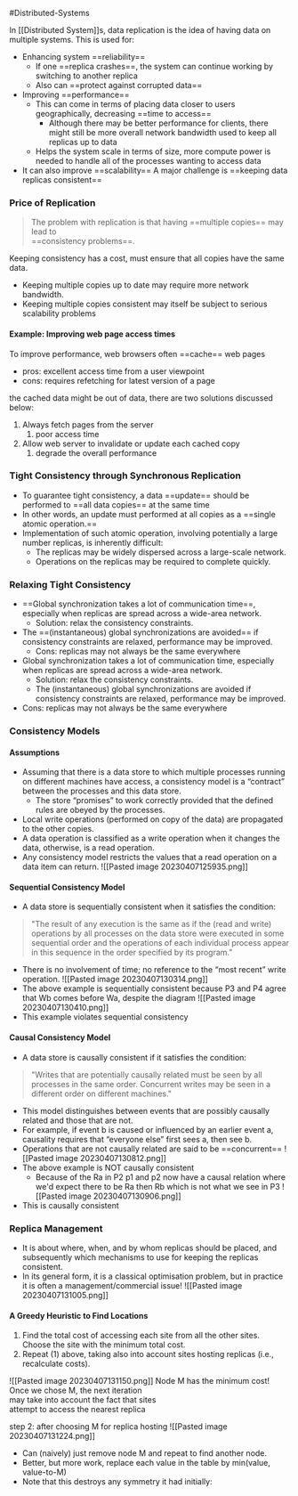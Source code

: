 #Distributed-Systems 

In [[Distributed System]]s, data replication is the idea of having data on multiple systems. This is used for:
- Enhancing system ==reliability==
	- If one ==replica crashes==, the system can continue working by switching to another replica
	- Also can ==protect against corrupted data==
- Improving ==performance==
	- This can come in terms of placing data closer to users geographically, decreasing ==time to access==
		- Although there may be better performance for clients, there might still be more overall network bandwidth used to keep all replicas up to data
	- Helps the system scale in terms of size, more compute power is needed to handle all of the processes wanting to access data
- It can also improve ==scalability==
A major challenge is ==keeping data replicas consistent==

### Price of Replication
> The problem with replication is that having ==multiple copies== may lead to  
==consistency problems==.

Keeping consistency has a cost, must ensure that all copies have the same data.
- Keeping multiple copies up to date may require more network bandwidth.  
- Keeping multiple copies consistent may itself be subject to serious scalability problems

#### Example: Improving web page access times
To improve performance, web browsers often ==cache== web pages
- pros: excellent access time from a user viewpoint
- cons: requires refetching for  latest version of a page

the cached data might be out of data, there are two solutions discussed below:
1. Always fetch pages from the server
	1. poor access time
2. Allow web server to invalidate or update each cached copy
	1. degrade the overall performance

### Tight Consistency through Synchronous Replication
- To guarantee tight consistency, a data ==update== should be performed to ==all data copies== at the same time  
- In other words, an update must performed at all copies as a ==single atomic operation.==  
- Implementation of such atomic operation, involving potentially a large number replicas, is inherently difficult:  
	- The replicas may be widely dispersed across a large-scale network.  
	- Operations on the replicas may be required to complete quickly.

### Relaxing Tight Consistency
- ==Global synchronization takes a lot of communication time==, especially when replicas are spread across a wide-area network.  
	- Solution: relax the consistency constraints.  
- The ==(instantaneous) global synchronizations are avoided== if consistency constraints are relaxed, performance may be improved.  
	- Cons: replicas may not always be the same everywhere
- Global synchronization takes a lot of communication time, especially when replicas are spread across a wide-area network.  
	- Solution: relax the consistency constraints.  
	- The (instantaneous) global synchronizations are avoided if consistency constraints are relaxed, performance may be improved.  
- Cons: replicas may not always be the same everywhere

### Consistency Models
#### Assumptions
- Assuming that there is a data store to which multiple processes running on different machines have access, a consistency model is a “contract” between the processes and this data store.  
	- The store “promises” to work correctly provided that the defined rules are obeyed by the processes.  
- Local write operations (performed on copy of the data) are propagated to the other copies.  
- A data operation is classified as a write operation when it changes the data, otherwise, is a read operation.  
- Any consistency model restricts the values that a read operation on  a data item can return.
![[Pasted image 20230407125935.png]]

#### Sequential Consistency Model
- A data store is sequentially consistent when it satisfies the condition:  
> "The result of any execution is the same as if the (read and write) operations by all processes on the data store were executed in some sequential order and the operations of each individual process appear in this sequence in the order specified by its program."  
- There is no involvement of time; no reference to the “most recent” write operation.
![[Pasted image 20230407130314.png]]
- The above example is sequentially consistent because P3 and P4 agree that Wb comes before Wa, despite the diagram
![[Pasted image 20230407130410.png]]
- This example violates sequential consistency

#### Causal Consistency Model
- A data store is causally consistent if it satisfies the condition:  
> "Writes that are potentially causally related must be seen by all processes in the same order. Concurrent writes may be seen in a different order on different machines."  
- This model distinguishes between events that are possibly causally related and those that are not.  
- For example, if event b is caused or influenced by an earlier event a, causality requires that “everyone else” first sees a, then see b.  
- Operations that are not causally related are said to be ==concurrent==
![[Pasted image 20230407130812.png]]
- The above example is NOT causally consistent
	- Because of the Ra in P2 p1 and p2 now have a causal relation where we'd expect there to be Ra then Rb which is not what we see in P3
![[Pasted image 20230407130906.png]]
- This is causally consistent

### Replica Management
- It is about where, when, and by whom replicas should be placed, and subsequently which mechanisms to use for keeping the replicas consistent.  
- In its general form, it is a classical optimisation problem, but in practice it is often a management/commercial issue!
![[Pasted image 20230407131005.png]]

#### A Greedy Heuristic to Find Locations
1. Find the total cost of accessing each site from all the other sites. Choose the site with the minimum total cost.  
2. Repeat (1) above, taking also into account sites hosting replicas (i.e., recalculate costs).

![[Pasted image 20230407131150.png]]
Node M has the minimum cost!  
Once we chose M, the next iteration  
may take into account the fact that sites  
attempt to access the nearest replica

step 2: after choosing M for replica hosting
![[Pasted image 20230407131224.png]]
- Can (naively) just remove node M and repeat to find another node.  
- Better, but more work, replace each value in the table by min(value, value-to-M)  
- Note that this destroys any symmetry it had initially:

